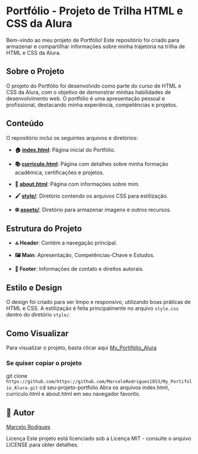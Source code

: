 # Portfólio - Projeto de Trilha HTML e CSS da Alura

Bem-vindo ao meu projeto de Portfólio! Este repositório foi criado para armazenar e compartilhar informações sobre minha trajetória na trilha de HTML e CSS da Alura.

## Sobre o Projeto

O projeto do Portfólio foi desenvolvido como parte do curso de HTML e CSS da Alura, com o objetivo de demonstrar minhas habilidades de desenvolvimento web. O portfólio é uma apresentação pessoal e profissional, destacando minha experiência, competências e projetos.

## Conteúdo

O repositório inclui os seguintes arquivos e diretórios:

- **🏠 [index.html](index.html)**: Página inicial do Portfólio.
  
- **📚 [curriculo.html](curriculo.html)**: Página com detalhes sobre minha formação acadêmica, certificações e projetos.
  
- **👤 [about.html](about.html)**: Página com informações sobre mim.
  
- **🖌️ [style/](style/)**: Diretório contendo os arquivos CSS para estilização.
  
- **🌐 [assets/](assets/)**: Diretório para armazenar imagens e outros recursos.

## Estrutura do Projeto

- **🔝 Header**: Contém a navegação principal.
  
- **🖼️ Main**: Apresentação, Competências-Chave e Estudos.
  
- **👣 Footer**: Informações de contato e direitos autorais.

## Estilo e Design

O design foi criado para ser limpo e responsivo, utilizando boas práticas de HTML e CSS. A estilização é feita principalmente no arquivo `style.css` dentro do diretório `style/`.

## Como Visualizar

Para visualizar o projeto, basta clicar aqui [My_Portifólio_Alura](https://my-portifolio-alura.vercel.app/)

### Se quiser copiar o projeto
git clone ``https://github.com/https://github.com/MarceloRodrigues1853/My_Portifolio_Alura.git``
cd seu-projeto-portfolio
Abra os arquivos index.html, curriculo.html e about.html em seu navegador favorito.

## 👤 Autor
 [Marcelo Rodigues](https://github.com/https://github.com/MarceloRodrigues1853)

Licença
Este projeto está licenciado sob a Licença MIT - consulte o arquivo LICENSE para obter detalhes.





